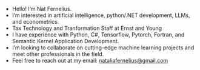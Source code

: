 - Hello! I’m Nat Fernelius.
- I’m interested in artificial intelligence, python/.NET development, LLMs, and econometrics.
- Tax Technology and Tranformation Staff at Ernst and Young
- I have experience with Python, C#, Tensorflow, Pytorch, Fortran, and Semantic Kernel Application Development.
- I’m looking to collaborate on cutting-edge machine learning projects and meet other professionals in the field.
- Feel free to reach out at my email: nataliafernelius@gmail.com



<!---
ferneliusn/ferneliusn is a ✨ special ✨ repository because its `README.md` (this file) appears on your GitHub profile.
You can click the Preview link to take a look at your changes.
--->
